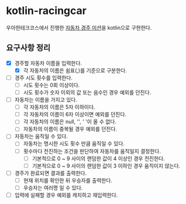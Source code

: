 # kotlin-racingcar

우아한테크코스에서 진행한 [자동차 경주 미션](https://github.com/woowacourse/java-racingcar)을 kotlin으로 구현한다.

## 요구사항 정리

 * [x] 경주할 자동차 이름을 입력한다.
   * [x] 각 자동차의 이름은 쉼표(,)를 기준으로 구분한다.
 * [ ] 경주 시도 횟수를 입력한다.
   * [ ] 시도 횟수는 0회 이상이다.
   * [ ] 시도 횟수가 숫자 이외의 값 또는 음수인 경우 예외를 던진다.
 * [ ] 자동차는 이름을 가지고 있다.
   * [ ] 각 자동차의 이름은 5자 이하이다.
   * [ ] 각 자동차의 이름이 6자 이상이면 예외를 던진다.
   * [ ] 각 자동차의 이름은 null, '', ' '이 올 수 없다.
   * [ ] 자동차의 이름이 중복될 경우 예외를 던진다.
 * [ ] 자동차는 움직일 수 있다.
   * [ ] 자동차는 명시한 시도 횟수 만큼 움직일 수 있다.
   * [ ] 횟수마다 전진하는 조건을 판단하여 자동차를 움직일지 결정한다.
     * [ ] 기본적으로 0 ~ 9 사이의 랜덤한 값이 4 이상인 경우 전진한다.
     * [ ] 기본적으로 0 ~ 9 사이의 랜덤한 값이 3 이하인 경우 움직이지 않는다.
 * [ ] 경주가 완료되면 결과를 출력한다.
   * [ ] 현재 위치를 확인한 뒤 우승자를 출력한다.
   * [ ] 우승자는 여러명 일 수 있다.
 * [ ] 입력에 실패할 경우 예외를 캐치하고 재입력한다.

